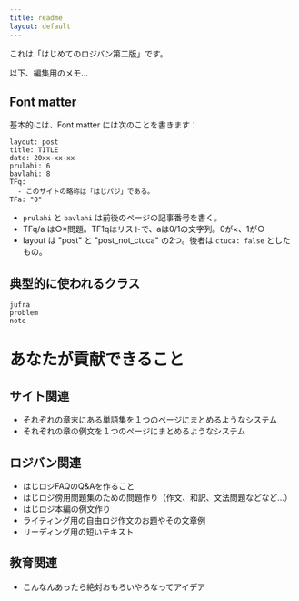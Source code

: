 ```yaml
---
title: readme
layout: default
---
```


これは「はじめてのロジバン第二版」です。

以下、編集用のメモ…

## Font matter

基本的には、Font matter には次のことを書きます：

```  
layout: post  
title: TITLE  
date: 20xx-xx-xx  
prulahi: 6  
bavlahi: 8
TFq:  
  - このサイトの略称は「はじパジ」である。  
TFa: "0"
```

- ```prulahi``` と ```bavlahi``` は前後のページの記事番号を書く。
- TFq/a は○×問題。TF1qはリストで、aは0/1の文字列。0が×、1が○
- layout は "post" と "post_not_ctuca" の2つ。後者は ```ctuca: false``` としたもの。

## 典型的に使われるクラス
```
jufra
problem
note
```

# あなたが貢献できること

## サイト関連

- それぞれの章末にある単語集を１つのページにまとめるようなシステム
- それぞれの章の例文を１つのページにまとめるようなシステム

## ロジバン関連

- はじロジFAQのQ&Aを作ること
- はじロジ傍用問題集のための問題作り（作文、和訳、文法問題などなど…）
- はじロジ本編の例文作り
- ライティング用の自由ロジ作文のお題やその文章例
- リーディング用の短いテキスト

## 教育関連

- こんなんあったら絶対おもろいやろなってアイデア
